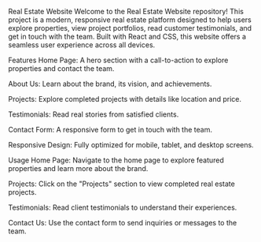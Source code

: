 

Real Estate Website
Welcome to the Real Estate Website repository! This project is a modern, responsive real estate platform designed to help users explore properties, view project portfolios, read customer testimonials, and get in touch with the team. Built with React and CSS, this website offers a seamless user experience across all devices.


Features
Home Page: A hero section with a call-to-action to explore properties and contact the team.

About Us: Learn about the brand, its vision, and achievements.

Projects: Explore completed projects with details like location and price.

Testimonials: Read real stories from satisfied clients.

Contact Form: A responsive form to get in touch with the team.

Responsive Design: Fully optimized for mobile, tablet, and desktop screens.



Usage
Home Page: Navigate to the home page to explore featured properties and learn more about the brand.

Projects: Click on the "Projects" section to view completed real estate projects.

Testimonials: Read client testimonials to understand their experiences.

Contact Us: Use the contact form to send inquiries or messages to the team.



